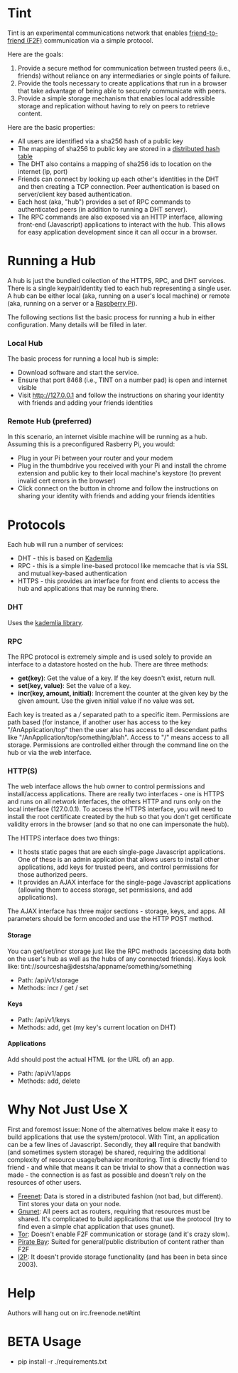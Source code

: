 # Tint
Tint is an experimental communications network that enables [friend-to-friend (F2F)](http://en.wikipedia.org/wiki/Friend-to-friend) communication via a simple protocol.

Here are the goals:
 1. Provide a secure method for communication between trusted peers (i.e., friends) without reliance on any intermediaries or single points of failure.
 1. Provide the tools necessary to create applications that run in a browser that take advantage of being able to securely communicate with peers.
 1. Provide a simple storage mechanism that enables local addressible storage and replication without having to rely on peers to retrieve content.

Here are the basic properties:
 * All users are identified via a sha256 hash of a public key
 * The mapping of sha256 to public key are stored in a [distributed hash table](http://en.wikipedia.org/wiki/Distributed_hash_table)
 * The DHT also contains a mapping of sha256 ids to location on the internet (ip, port)
 * Friends can connect by looking up each other's identities in the DHT and then creating a TCP connection.  Peer authentication is based on server/client key based authentication.
 * Each host (aka, "hub") provides a set of RPC commands to authenticated peers (in addition to running a DHT server).
 * The RPC commands are also exposed via an HTTP interface, allowing front-end (Javascript) applications to interact with the hub.  This allows for easy application development since it can all occur in a browser.

# Running a Hub
A hub is just the bundled collection of the HTTPS, RPC, and DHT services.  There is a single keypair/identity tied to each hub representing a single user.  A hub can be either local (aka, running on a user's local machine) or remote (aka, running on a server or a [Raspberry Pi](http://www.raspberrypi.org/)).

The following sections list the basic process for running a hub in either configuration.  Many details will be filled in later.

### Local Hub
The basic process for running a local hub is simple:
* Download software and start the service.
* Ensure that port 8468 (i.e., TINT on a number pad) is open and internet visible
* Visit http://127.0.0.1 and follow the instructions on sharing your identity with friends and adding your friends identities


### Remote Hub (preferred)
In this scenario, an internet visible machine will be running as a hub.  Assuming this is a preconfigured Rasberry Pi, you would:
* Plug in your Pi between your router and your modem
* Plug in the thumbdrive you received with your Pi and install the chrome extension and public key to their local machine's keystore (to prevent invalid cert errors in the browser)
* Click connect on the button in chrome and follow the instructions on sharing your identity with friends and adding your friends identities


# Protocols
Each hub will run a number of services:
* DHT - this is based on [Kademlia](http://en.wikipedia.org/wiki/Kademlia)
* RPC - this is a simple line-based protocol like memcache that is via SSL and mutual key-based authentication
* HTTPS - this provides an interface for front end clients to access the hub and applications that may be running there.

### DHT
Uses the [kademlia library](https://github.com/bmuller/kademlia).

### RPC
The RPC protocol is extremely simple and is used solely to provide an interface to a datastore hosted on the hub.  There are three methods:

* **get(key)**: Get the value of a key.  If the key doesn't exist, return null.
* **set(key, value)**: Set the value of a key.
* **incr(key, amount, initial)**: Increment the counter at the given key by the given amount.  Use the given initial value if no value was set.

Each key is treated as a */* separated path to a specific item.  Permissions are path based (for instance, if another user has access to the key "/AnApplication/top" then the user also has access to all descendant paths like "/AnApplication/top/something/blah".  Access to "/" means access to all storage.  Permissions are controlled either through the command line on the hub or via the web interface.

### HTTP(S)
The web interface allows the hub owner to control permissions and install/access applications.  There are really two interfaces - one is HTTPS and runs on all network interfaces, the others HTTP and runs only on the local interface (127.0.0.1).  To access the HTTPS interface, you will need to install the root certificate created by the hub so that you don't get certificate validity errors in the browser (and so that no one can impersonate the hub).

The HTTPS interface does two things:
* It hosts static pages that are each single-page Javascript applications.  One of these is an admin application that allows users to install other applications, add keys for trusted peers, and control permissions for those authorized peers.
* It provides an AJAX interface for the single-page Javascript applications (allowing them to access storage, set permissions, and add applications).

The AJAX interface has three major sections - storage, keys, and apps.  All parameters should be form encoded and use the HTTP POST method.

#### Storage
You can get/set/incr storage just like the RPC methods (accessing data both on the user's hub as well as the hubs of any connected friends).  Keys look like:
tint://sourcesha@destsha/appname/something/something

* Path: /api/v1/storage
* Methods: incr / get / set

#### Keys

* Path: /api/v1/keys
* Methods: add, get (my key's current location on DHT)

#### Applications
Add should post the actual HTML (or the URL of) an app.

* Path: /api/v1/apps
* Methods: add, delete

# Why Not Just Use X
First and foremost issue: None of the alternatives below make it easy to build applications that use the system/protocol.  With Tint, an application can be a few lines of Javascript.  Secondly, they **all** require that bandwith (and sometimes system storage) be shared, requiring the additional complexity of resource usage/behavior monitoring.  Tint is directly friend to friend - and while that means it can be trivial to show that a connection was made - the connection is as fast as possible and doesn't rely on the resources of other users.

* [Freenet](http://en.wikipedia.org/wiki/Freenet): Data is stored in a distributed fashion (not bad, but different).  Tint stores your data on your node.
* [Gnunet](http://en.wikipedia.org/wiki/GNUnet): All peers act as routers, requiring that resources must be shared.  It's complicated to build applications that use the protocol (try to find even a simple chat application that uses gnunet).
* [Tor](http://en.wikipedia.org/wiki/Tor_\(anonymity_network\)): Doesn't enable F2F communication or storage (and it's crazy slow).
* [Pirate Bay](http://torrentfreak.com/how-the-pirate-bay-plans-to-beat-censorship-for-good-140105/): Suited for general/public distribution of content rather than F2F
* [I2P](http://en.wikipedia.org/wiki/I2P): It doesn't provide storage functionality (and has been in beta since 2003).

# Help
Authors will hang out on irc.freenode.net#tint

# BETA Usage
* pip install -r ./requirements.txt